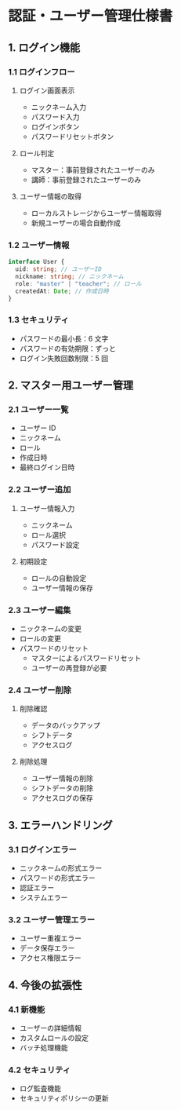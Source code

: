 # 認証・ユーザー管理仕様書

## 1. ログイン機能

### 1.1 ログインフロー

1. ログイン画面表示

   - ニックネーム入力
   - パスワード入力
   - ログインボタン
   - パスワードリセットボタン

2. ロール判定

   - マスター：事前登録されたユーザーのみ
   - 講師：事前登録されたユーザーのみ

3. ユーザー情報の取得
   - ローカルストレージからユーザー情報取得
   - 新規ユーザーの場合自動作成

### 1.2 ユーザー情報

```typescript
interface User {
  uid: string; // ユーザーID
  nickname: string; // ニックネーム
  role: "master" | "teacher"; // ロール
  createdAt: Date; // 作成日時
}
```

### 1.3 セキュリティ

- パスワードの最小長：6 文字
- パスワードの有効期限：ずっと
- ログイン失敗回数制限：5 回

## 2. マスター用ユーザー管理

### 2.1 ユーザー一覧

- ユーザー ID
- ニックネーム
- ロール
- 作成日時
- 最終ログイン日時

### 2.2 ユーザー追加

1. ユーザー情報入力

   - ニックネーム
   - ロール選択
   - パスワード設定

2. 初期設定
   - ロールの自動設定
   - ユーザー情報の保存

### 2.3 ユーザー編集

- ニックネームの変更
- ロールの変更
- パスワードのリセット
  - マスターによるパスワードリセット
  - ユーザーの再登録が必要

### 2.4 ユーザー削除

1. 削除確認

   - データのバックアップ
   - シフトデータ
   - アクセスログ

2. 削除処理
   - ユーザー情報の削除
   - シフトデータの削除
   - アクセスログの保存

## 3. エラーハンドリング

### 3.1 ログインエラー

- ニックネームの形式エラー
- パスワードの形式エラー
- 認証エラー
- システムエラー

### 3.2 ユーザー管理エラー

- ユーザー重複エラー
- データ保存エラー
- アクセス権限エラー

## 4. 今後の拡張性

### 4.1 新機能

- ユーザーの詳細情報
- カスタムロールの設定
- バッチ処理機能

### 4.2 セキュリティ

- ログ監査機能
- セキュリティポリシーの更新
